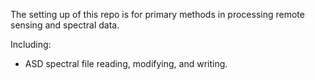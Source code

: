 The setting up of this repo is for primary methods in processing remote sensing and spectral data.

Including:

- ASD spectral file reading, modifying, and writing.
